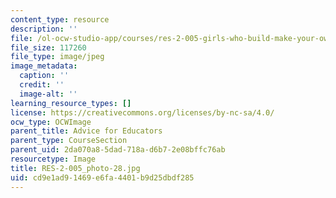 ```yaml
---
content_type: resource
description: ''
file: /ol-ocw-studio-app/courses/res-2-005-girls-who-build-make-your-own-wearables-workshop-spring-2015/cd9e1ad91469e6fa4401b9d25dbdf285_RES-2-005_photo-28.jpg
file_size: 117260
file_type: image/jpeg
image_metadata:
  caption: ''
  credit: ''
  image-alt: ''
learning_resource_types: []
license: https://creativecommons.org/licenses/by-nc-sa/4.0/
ocw_type: OCWImage
parent_title: Advice for Educators
parent_type: CourseSection
parent_uid: 2da070a8-5dad-718a-d6b7-2e08bffc76ab
resourcetype: Image
title: RES-2-005_photo-28.jpg
uid: cd9e1ad9-1469-e6fa-4401-b9d25dbdf285
---
```


